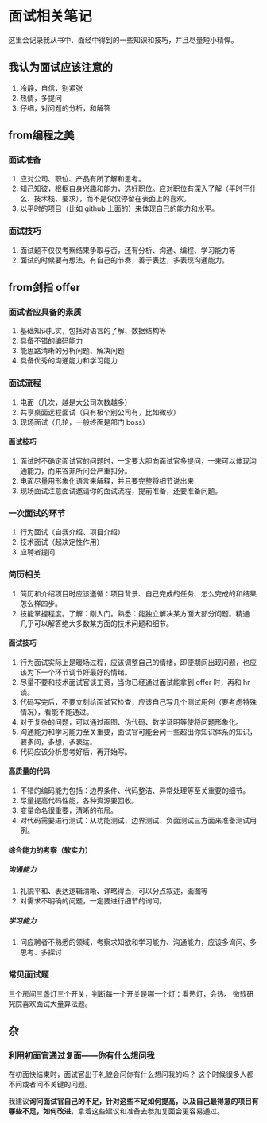 # 面试相关笔记
这里会记录我从书中、面经中得到的一些知识和技巧，并且尽量短小精悍。

## 我认为面试应该注意的
1. 冷静，自信，别紧张
2. 热情，多提问
3. 仔细，对问题的分析，和解答

## from编程之美
### 面试准备
1. 应对公司、职位、产品有所了解和思考。
2. 知己知彼，根据自身兴趣和能力，选好职位。应对职位有深入了解（平时干什么、技术栈、要求），而不是仅仅停留在表面上的喜欢。
3. 以平时的项目（比如 github 上面的）来体现自己的能力和水平。

### 面试技巧
1. 面试题不仅仅考察结果争取与否，还有分析、沟通、编程、学习能力等
2. 面试的时候要有想法，有自己的节奏，善于表达，多表现沟通能力。

## from剑指 offer
### 面试者应具备的素质
1. 基础知识扎实，包括对语言的了解、数据结构等
2. 具备不错的编码能力
3. 能思路清晰的分析问题、解决问题
4. 具备优秀的沟通能力和学习能力

### 面试流程
1. 电面（几次，越是大公司次数越多）
2. 共享桌面远程面试（只有极个别公司有，比如微软）
3. 现场面试（几轮，一般终面是部门 boss）

#### 面试技巧
1. 面试时不确定面试官的问题时，一定要大胆向面试官多提问，一来可以体现沟通能力，而来答非所问会严重扣分。
2. 电面尽量用形象化语言来解释，并且要完整将细节说出来
3. 现场面试注意面试邀请你的面试流程，提前准备，还要准备问题。

### 一次面试的环节
1. 行为面试（自我介绍、项目介绍）
2. 技术面试（起决定性作用）
3. 应聘者提问

### 简历相关
1. 简历和介绍项目时应该遵循：项目背景、自己完成的任务、怎么完成的和结果怎么样四步。
2. 技能掌握程度。了解：刚入门。熟悉：能独立解决某方面大部分问题。精通：几乎可以解答绝大多数某方面的技术问题和细节。

#### 面试技巧
1. 行为面试实际上是暖场过程，应该调整自己的情绪，即便期间出现问题，也应该为下一个环节调节好最好的情绪。
2. 尽量不要和技术面试官谈工资，当你已经通过面试能拿到 offer 时，再和 hr 谈。
3. 代码写完后，不要立刻给面试官检查，应该自己写几个测试用例（要考虑特殊情况），看能不能通过。
4. 对于复杂的问题，可以通过画图、伪代码、数学证明等使将问题形象化。
5. 沟通能力和学习能力至关重要，面试官可能会问一些超出你知识体系的知识，要多问，多想，多表达。
6. 代码应该分析思考好后，再开始写。

#### 高质量的代码
1. 不错的编码能力包括：边界条件、代码整洁、异常处理等至关重要的细节。
2. 尽量提高代码性能，各种资源要回收。
3. 变量命名很重要，清晰的布局。
4. 对代码需要进行测试：从功能测试、边界测试、负面测试三方面来准备测试用例。

#### 综合能力的考察（软实力）
##### 沟通能力
1. 礼貌平和、表达逻辑清晰、详略得当，可以分点叙述，画图等
3. 对需求不明确的问题，一定要进行细节的询问。

##### 学习能力
1. 问应聘者不熟悉的领域，考察求知欲和学习能力、沟通能力，应该多询问、多思考、多探讨

### 常见面试题
三个房间三盏灯三个开关，判断每一个开关是哪一个灯：看热灯，会热。
微软研究院喜欢面试大量算法题。


## 杂
### 利用初面官通过复面——你有什么想问我
在初面快结束时，面试官出于礼貌会问你有什么想问我的吗？
这个时候很多人都不问或者问不关键的问题。

我建议**询问面试官自己的不足，针对这些不足如何提高，以及自己最得意的项目有哪些不足，如何改进**，拿着这些建议和准备去参加复面会更容易通过。
